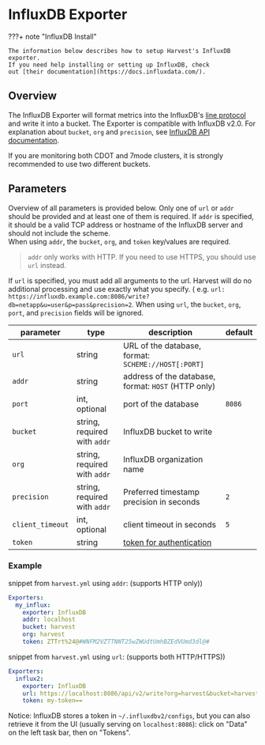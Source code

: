# InfluxDB Exporter

???+ note "InfluxDB Install"

    The information below describes how to setup Harvest's InfluxDB exporter. 
    If you need help installing or setting up InfluxDB, check 
    out [their documentation](https://docs.influxdata.com/).

## Overview

The InfluxDB Exporter will format metrics into the
InfluxDB's [line protocol](https://docs.influxdata.com/influxdb/v2.0/reference/syntax/line-protocol/#naming-restrictions)
and write it into a bucket.
The Exporter is compatible with InfluxDB v2.0.
For explanation about `bucket`, `org` and `precision`,
see [InfluxDB API documentation](https://docs.influxdata.com/influxdb/v2.0/api/#tag/Write).

If you are monitoring both CDOT and 7mode clusters, it is strongly recommended to use two different buckets.

## Parameters

Overview of all parameters is provided below. Only one of `url` or `addr` should be provided and at least one of them is
required.
If `addr` is specified, it should be a valid TCP address or hostname of the InfluxDB server and should not include the
scheme.  
When using `addr`, the `bucket`, `org`, and `token` key/values are required.

> `addr` only works with HTTP. If you need to use HTTPS, you should use `url` instead.

If `url` is specified, you must add all arguments to the url.
Harvest will do no additional processing and use exactly what you specify. (
e.g. `url: https://influxdb.example.com:8086/write?db=netapp&u=user&p=pass&precision=2`.
When using `url`, the `bucket`, `org`, `port`, and `precision` fields will be ignored.

| parameter        | type                         | description                                                                                        | default |
|------------------|------------------------------|----------------------------------------------------------------------------------------------------|---------|
| `url`            | string                       | URL of the database, format: `SCHEME://HOST[:PORT]`                                                |         |
| `addr`           | string                       | address of the database, format: `HOST` (HTTP only)                                                |         |
| `port`           | int, optional                | port of the database                                                                               | `8086`  |
| `bucket`         | string, required with `addr` | InfluxDB bucket to write                                                                           |         |
| `org`            | string, required with `addr` | InfluxDB organization name                                                                         |         |
| `precision`      | string, required with `addr` | Preferred timestamp precision in seconds                                                           | `2`     |
| `client_timeout` | int, optional                | client timeout in seconds                                                                          | `5`     |
| `token`          | string                       | [token for authentication](https://docs.influxdata.com/influxdb/v2.0/security/tokens/view-tokens/) |         |

### Example

snippet from `harvest.yml` using `addr`: (supports HTTP only))

```yaml
Exporters:
  my_influx:
    exporter: InfluxDB
    addr: localhost
    bucket: harvest
    org: harvest
    token: ZTTrt%24@#WNFM2VZTTNNT25wZWUdtUmhBZEdVUmd3dl@# 
```

snippet from `harvest.yml` using `url`: (supports both HTTP/HTTPS))

```yaml
Exporters:
  influx2:
    exporter: InfluxDB
    url: https://localhost:8086/api/v2/write?org=harvest&bucket=harvest&precision=s
    token: my-token== 
```

Notice: InfluxDB stores a token in `~/.influxdbv2/configs`, but you can also retrieve it from the UI (usually serving
on `localhost:8086`): click on "Data" on the left task bar, then on "Tokens".
